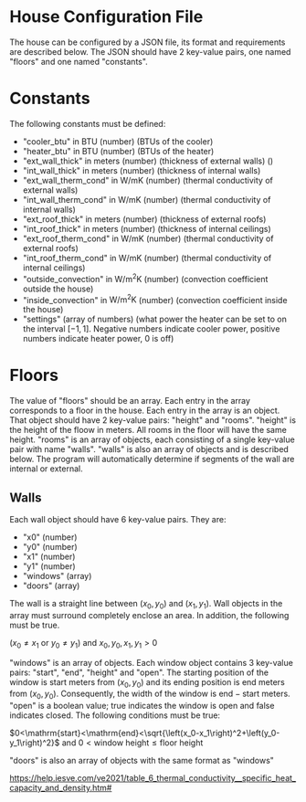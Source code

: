 # House Configuration File

The house can be configured by a JSON file, its format and requirements are described below. The JSON should have 2 key-value pairs, one named "floors" and one named "constants".

# Constants
The following constants must be defined:
 * "cooler_btu" in $\mathrm{BTU}$ (number) (BTUs of the cooler)
 * "heater_btu" in $\mathrm{BTU}$ (number) (BTUs of the heater)
 * "ext_wall_thick" in meters (number) (thickness of external walls) ()
 * "int_wall_thick" in meters (number) (thickness of internal walls)
 * "ext_wall_therm_cond" in $\mathrm{W/mK}$ (number) (thermal conductivity of external walls)
 * "int_wall_therm_cond" in $\mathrm{W/mK}$ (number) (thermal conductivity of internal walls)
 * "ext_roof_thick" in meters (number) (thickness of external roofs)
 * "int_roof_thick" in meters (number) (thickness of internal ceilings)
 * "ext_roof_therm_cond" in $\mathrm{W/mK}$ (number) (thermal conductivity of external roofs)
 * "int_roof_therm_cond" in $\mathrm{W/mK}$ (number) (thermal conductivity of internal ceilings)
 * "outside_convection" in $\mathrm{W/m^2K}$ (number) (convection coefficient outside the house)
 * "inside_convection" in $\mathrm{W/m^2K}$ (number) (convection coefficient inside the house)
 * "settings" (array of numbers) (what power the heater can be set to on the interval $[-1,1]$. Negative numbers indicate cooler power, positive numbers indicate heater power, $0$ is off)

# Floors
The value of "floors" should be an array. Each entry in the array corresponds to a floor in the house. Each entry in the array is an object. That object should have 2 key-value pairs: "height" and "rooms". "height" is the height of the floow in meters. All rooms in the floor will have the same height. "rooms" is an array of objects, each consisting of a single key-value pair with name "walls". "walls" is also an array of objects and is described below. The program will automatically determine if segments of the wall are internal or external.

## Walls
Each wall object should have 6 key-value pairs. They are:
 * "x0" (number)
 * "y0" (number)
 * "x1" (number)
 * "y1" (number)
 * "windows" (array)
 * "doors" (array)

The wall is a straight line between $(x_0, y_0)$ and $(x_1, y_1)$. Wall objects in the array must surround completely enclose an area. In addition, the following must be true.

$\left(x_0\neq x_1\text{ or }y_0\neq y_1\right)$ and $x_0,y_0,x_1,y_1>0$

"windows" is an array of objects. Each window object contains 3 key-value pairs: "start", "end", "height" and "open". The starting position of the window is $\mathrm{start}$ meters from $(x_0, y_0)$ and its ending position is $\mathrm{end}$ meters from $(x_0, y_0)$. Consequently, the width of the window is $\mathrm{end}-\mathrm{start}$ meters. "open" is a boolean value; true indicates the window is open and false indicates closed. The following conditions must be true:

$0<\mathrm{start}<\mathrm{end}<\sqrt{\left(x_0-x_1\right)^2+\left(y_0-y_1\right)^2}$ and $0<\text{window height}\leq\text{floor height}$

"doors" is also an array of objects with the same format as "windows"

https://help.iesve.com/ve2021/table_6_thermal_conductivity__specific_heat_capacity_and_density.htm#
